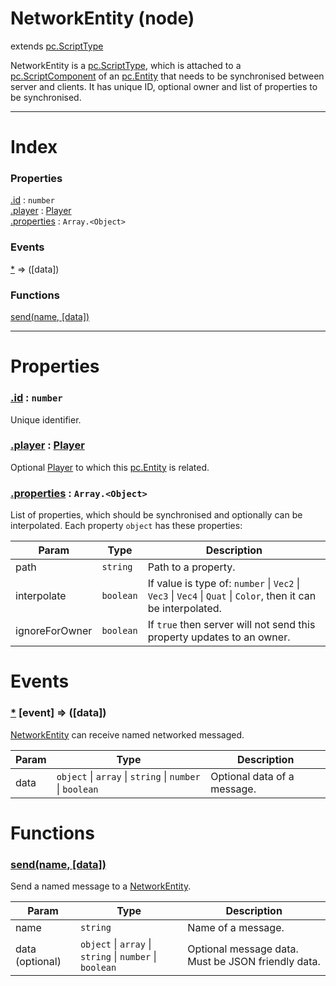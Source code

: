 # NetworkEntity (node)
extends [pc.ScriptType]

NetworkEntity is a [pc.ScriptType], which is attached to a [pc.ScriptComponent] of an [pc.Entity] that needs to be synchronised between server and clients. It has unique ID, optional owner and list of properties to be synchronised.

---

# Index

### Properties

<a href='#property_id'>.id</a> : `number`  
<a href='#property_player'>.player</a> : [Player]  
<a href='#property_properties'>.properties</a> : `Array.<Object>`  

### Events

<a href='#event_*'>*</a> => ([data])  

### Functions

<a href='#function_send'>send(name, [data])</a>  


---


# Properties

<a name='property_id'></a>
### <a href='#property_id'>.id</a> : `number`  
Unique identifier.

<a name='property_player'></a>
### <a href='#property_player'>.player</a> : [Player]  
Optional [Player] to which this [pc.Entity] is related.

<a name='property_properties'></a>
### <a href='#property_properties'>.properties</a> : `Array.<Object>`  
List of properties, which should be synchronised and optionally can be interpolated. Each property `object` has these properties:

| Param | Type | Description |
| --- | --- | --- |
| path | `string` | Path to a property. |
| interpolate | `boolean` | If value is type of: `number` &#124; `Vec2` &#124; `Vec3` &#124; `Vec4` &#124; `Quat` &#124; `Color`, then it can be interpolated. |
| ignoreForOwner | `boolean` | If `true` then server will not send this property updates to an owner. |



# Events

<a name='event_*'></a>
### <a href='#event_*'>*</a> [event] => ([data])  
[NetworkEntity] can receive named networked messaged.

| Param | Type | Description |
| --- | --- | --- |
| data | `object` &#124; `array` &#124; `string` &#124; `number` &#124; `boolean` | Optional data of a message. |  


# Functions

<a name='function_send'></a>
### <a href='#function_send'>send(name, [data])</a>  

Send a named message to a [NetworkEntity].

| Param | Type | Description |
| --- | --- | --- |
| name | `string` | Name of a message. |  
| data (optional) | `object` &#124; `array` &#124; `string` &#124; `number` &#124; `boolean` | Optional message data. Must be JSON friendly data. |  




[pc.ScriptType]: https://developer.playcanvas.com/en/api/pc.ScriptType.html  
[NetworkEntity]: ./NetworkEntity.md  
[pc.ScriptComponent]: https://developer.playcanvas.com/en/api/pc.ScriptComponent.html  
[pc.Entity]: https://developer.playcanvas.com/en/api/pc.Entity.html  
[Player]: ./Player.md  
